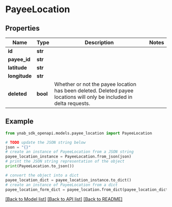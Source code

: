 # PayeeLocation


## Properties

Name | Type | Description | Notes
------------ | ------------- | ------------- | -------------
**id** | **str** |  | 
**payee_id** | **str** |  | 
**latitude** | **str** |  | 
**longitude** | **str** |  | 
**deleted** | **bool** | Whether or not the payee location has been deleted.  Deleted payee locations will only be included in delta requests. | 

## Example

```python
from ynab_sdk_openapi.models.payee_location import PayeeLocation

# TODO update the JSON string below
json = "{}"
# create an instance of PayeeLocation from a JSON string
payee_location_instance = PayeeLocation.from_json(json)
# print the JSON string representation of the object
print(PayeeLocation.to_json())

# convert the object into a dict
payee_location_dict = payee_location_instance.to_dict()
# create an instance of PayeeLocation from a dict
payee_location_form_dict = payee_location.from_dict(payee_location_dict)
```
[[Back to Model list]](../README.md#documentation-for-models) [[Back to API list]](../README.md#documentation-for-api-endpoints) [[Back to README]](../README.md)


